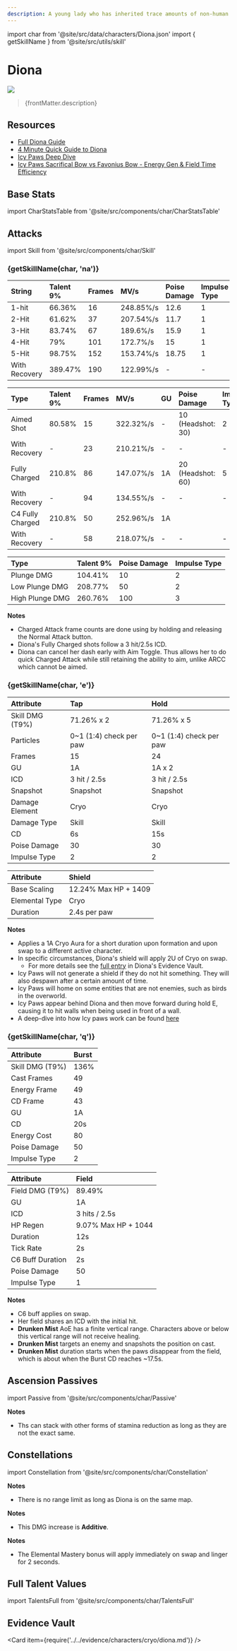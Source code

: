 ```yaml
---
description: A young lady who has inherited trace amounts of non-human blood. She is the incredibly popular bartender of the Cat's Tail tavern.
---
```


import char from '@site/src/data/characters/Diona.json'
import { getSkillName } from '@site/src/utils/skill'

# Diona

![](/assets/characters/gacha/Diona.png)

<blockquote>{frontMatter.description}</blockquote>

## Resources

* [Full Diona Guide](https://keqingmains.com/diona/)
* [4 Minute Quick Guide to Diona](https://youtu.be/IWoSkeAFY4o)
* [Icy Paws Deep Dive](https://docs.google.com/document/d/1GZrscI-X_-CgzavXUbCeELrSumbAqlLqVkkJN1vWKwk/edit?usp=sharing)
* [Icy Paws Sacrifical Bow vs Favonius Bow - Energy Gen & Field Time Efficiency](https://docs.google.com/spreadsheets/d/1rMyjElZHS0PDU4uyJ55bKGsmUVW82ga4xPcDUJSE760/edit#gid=1389539947)

## Base Stats

import CharStatsTable from '@site/src/components/char/CharStatsTable'

<CharStatsTable char={char} />

## Attacks

import Skill from '@site/src/components/char/Skill'

<Tabs>
<TabItem value='na' label='Normal Attacks'>
<h3>{getSkillName(char, 'na')}</h3>
<div class='talent-columns'>
<Skill char={char} skill='na' sectionFilter='Normal Attack' />

| String        | Talent 9% | Frames | MV/s      | Poise Damage | Impulse Type |
| :------------ | :-------- | :----- | :-------- | :----------- | :----------- |
| 1-hit         | 66.36%    | 16     | 248.85%/s | 12.6         | 1            |
| 2-Hit         | 61.62%    | 37     | 207.54%/s | 11.7         | 1            |
| 3-Hit         | 83.74%    | 67     | 189.6%/s  | 15.9         | 1            |
| 4-Hit         | 79%       | 101    | 172.7%/s  | 15           | 1            |
| 5-Hit         | 98.75%    | 152    | 153.74%/s | 18.75        | 1            |
| With Recovery | 389.47%   | 190    | 122.99%/s | -            | -            |

</div>
<div class='talent-columns'>
<Skill char={char} skill='na' sectionFilter='Charged Attack' />

| Type             | Talent 9% | Frames | MV/s      | GU  | Poise Damage              | Impulse Type              |
| :--------------- | :-------- | :----- | :-------- | :-- | :------------------------ | :------------------------ |
| Aimed Shot       | 80.58%    | 15     | 322.32%/s | -   | 10 \(Headshot: 30\)       | 2                         |
| With Recovery    | -         | 23     | 210.21%/s | -   | -                         | -                         |
| Fully Charged    | 210.8%    | 86     | 147.07%/s | 1A  | 20 \(Headshot: 60\)       | 5                         |
| With Recovery    | -         | 94     | 134.55%/s | -   | -                         | -                         |
| C4 Fully Charged | 210.8%    | 50     | 252.96%/s | 1A  | <!--- not on the sheet--> | <!--- not on the sheet--> |
| With Recovery    | -         | 58     | 218.07%/s | -   | -                         | -                         |

</div>
<div class='talent-columns'>
<Skill char={char} skill='na' sectionFilter='Plunging Attack' />

| Type            | Talent 9% | Poise Damage | Impulse Type |
| :-------------- | :-------- | :----------- | :----------- |
| Plunge DMG      | 104.41%   | 10           | 2            |
| Low Plunge DMG  | 208.77%   | 50           | 2            |
| High Plunge DMG | 260.76%   | 100          | 3            |

</div>

**Notes**

* Charged Attack frame counts are done using by holding and releasing the Normal Attack button.
* Diona's Fully Charged shots follow a 3 hit/2.5s ICD.
* Diona can cancel her dash early with Aim Toggle. Thus allows her to do quick Charged Attack while still retaining the ability to aim, unlike ARCC which cannot be aimed.

</TabItem>

<TabItem value='e' label='Skill'>
<h3>{getSkillName(char, 'e')}</h3>
<div class='talent-columns'>
<Skill char={char} skill='e' />

| Attribute         | Tap                       | Hold                      |
| :---------------- | :------------------------ | :------------------------ |
| Skill DMG \(T9%\) | 71.26% x 2                | 71.26% x 5                |
| Particles         | 0~1 \(1:4\) check per paw | 0~1 \(1:4\) check per paw |
| Frames            | 15                        | 24                        |
| GU                | 1A                        | 1A x 2                    |
| ICD               | 3 hit / 2.5s              | 3 hit / 2.5s              |
| Snapshot          | Snapshot                  | Snapshot                  |
| Damage Element    | Cryo                      | Cryo                      |
| Damage Type       | Skill                     | Skill                     |
| CD                | 6s                        | 15s                       |
| Poise Damage      | 30                        | 30                        |
| Impulse Type      | 2                         | 2                         |

</div>

| Attribute      | Shield               |
| :------------- | :------------------- |
| Base Scaling   | 12.24% Max HP + 1409 |
| Elemental Type | Cryo                 |
| Duration       | 2.4s per paw         |

**Notes**

* Applies a 1A Cryo Aura for a short duration upon formation and upon swap to a different active character.
* In specific circumstances, Diona's shield will apply 2U of Cryo on swap.
  * For more details see the [full entry](../../evidence/characters/cryo/diona.md#bug-dionas-shield-is-2u-under-specific-circumstances-that-are-guaranteed-on-swap) in Diona's Evidence Vault.
* Icy Paws will not generate a shield if they do not hit something. They will also despawn after a certain amount of time.
* Icy Paws will home on some entities that are not enemies, such as birds in the overworld.
* Icy Paws appear behind Diona and then move forward during hold E, causing it to hit walls when being used in front of a wall.
* A deep-dive into how Icy paws work can be found [here](https://docs.google.com/document/d/1GZrscI-X_-CgzavXUbCeELrSumbAqlLqVkkJN1vWKwk/edit?usp=sharing)

</TabItem>

<TabItem value='q' label='Burst'>
<h3>{getSkillName(char, 'q')}</h3>
<div class='talent-columns'>
<Skill char={char} skill='q'/>

| Attribute         | Burst |
| :---------------- | :---- |
| Skill DMG \(T9%\) | 136%  |
| Cast Frames       | 49    |
| Energy Frame      | 49    |
| CD Frame          | 43    |
| GU                | 1A    |
| CD                | 20s   |
| Energy Cost       | 80    |
| Poise Damage      | 50    |
| Impulse Type      | 2     |

</div>

| Attribute        | Field               |
| :--------------- | :------------------ |
| Field DMG (T9%)  | 89.49%              |
| GU               | 1A                  |
| ICD              | 3 hits / 2.5s       |
| HP Regen         | 9.07% Max HP + 1044 |
| Duration         | 12s                 |
| Tick Rate        | 2s                  |
| C6 Buff Duration | 2s                  |
| Poise Damage     | 50                  |
| Impulse Type     | 1                   |

**Notes**

* C6 buff applies on swap.
* Her field shares an ICD with the initial hit.
* **Drunken Mist** AoE has a finite vertical range. Characters above or below this vertical range will not receive healing.
* **Drunken Mist** targets an enemy and snapshots the position on cast.
* **Drunken Mist** duration starts when the paws disappear from the field, which is about when the Burst CD reaches ~17.5s.

</TabItem>
</Tabs>

## Ascension Passives

import Passive from '@site/src/components/char/Passive'

<Tabs>
<TabItem value='passive' label='Passive'>
<Passive char={char} passive={2} />
</TabItem>

<TabItem value='a1' label='Ascension 1'>
<Passive char={char} passive={0} />

**Notes**

* Ths can stack with other forms of stamina reduction as long as they are not the exact same.

</TabItem>

<TabItem value="a4" label="Ascension 4">
<Passive char={char} passive={1} />
</TabItem>
</Tabs>

## Constellations

import Constellation from '@site/src/components/char/Constellation'

<Tabs>
<TabItem value='c1' label='C1'>
<Constellation char={char} constellation={1} />

**Notes**

* There is no range limit as long as Diona is on the same map.

</TabItem>

<TabItem value='c2' label='C2'>
<Constellation char={char} constellation={2} />

**Notes**

* This DMG increase is **Additive**.

</TabItem>

<TabItem value='c3' label='C3'>
<Constellation char={char} constellation={3} />
</TabItem>

<TabItem value='c4' label='C4'>
<Constellation char={char} constellation={4} />
</TabItem>

<TabItem value='c5' label='C5'>
<Constellation char={char} constellation={5} />
</TabItem>

<TabItem value='c6' label='C6'>
<Constellation char={char} constellation={6} />

**Notes**

* The Elemental Mastery bonus will apply immediately on swap and linger for 2 seconds.

</TabItem>
</Tabs>

## Full Talent Values

import TalentsFull from '@site/src/components/char/TalentsFull'

<TalentsFull char={char}/>

## Evidence Vault

<Card item={require('../../evidence/characters/cryo/diona.md')} />
